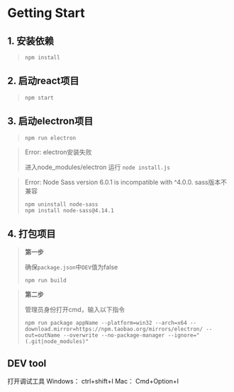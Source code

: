 # Getting Start

## 1. 安装依赖

> `npm install`

## 2. 启动react项目

> `npm start`

## 3. 启动electron项目

> `npm run electron`


> Error: electron安装失败
>
> 进入node_modules/electron 运行 `node install.js`

> Error: Node Sass version 6.0.1 is incompatible with ^4.0.0.
> sass版本不兼容
>
> ```
> npm uninstall node-sass
> npm install node-sass@4.14.1
> ```

## 4. 打包项目

> **第一步**
>
> 确保`package.json`中`DEV`值为false
>
> `npm run build` 

> **第二步**
>
> 管理员身份打开cmd，输入以下指令
>
> ```
> npm run package appName --platform=win32 --arch=x64 --download.mirror=https://npm.taobao.org/mirrors/electron/ --out=outName --overwrite --no-package-manager --ignore="(.git|node_modules)"
> ```

## DEV tool
打开调试工具
Windows： ctrl+shift+I
Mac： Cmd+Option+I